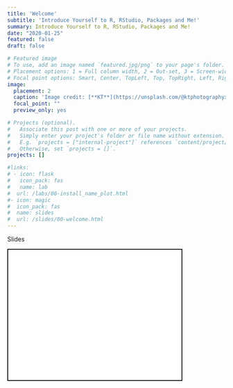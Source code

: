 ```yaml
---
title: 'Welcome'
subtitle: 'Introduce Yourself to R, RStudio, Packages and Me!'
summary: Introduce Yourself to R, RStudio, Packages and Me!
date: "2020-01-25"
featured: false
draft: false

# Featured image
# To use, add an image named `featured.jpg/png` to your page's folder.
# Placement options: 1 = Full column width, 2 = Out-set, 3 = Screen-width
# Focal point options: Smart, Center, TopLeft, Top, TopRight, Left, Right, BottomLeft, Bottom, BottomRight
image:
  placement: 2
  caption: 'Image credit: [**KT**](https://unsplash.com/@ktphotographyx) on Unsplash'
  focal_point: ""
  preview_only: yes

# Projects (optional).
#   Associate this post with one or more of your projects.
#   Simply enter your project's folder or file name without extension.
#   E.g. `projects = ["internal-project"]` references `content/project/deep-learning/index.md`.
#   Otherwise, set `projects = []`.
projects: []

#links:
# - icon: flask
#   icon_pack: fas
#   name: lab
#  url: /labs/00-install_name_plot.html
#- icon: magic
#  icon_pack: fas
#  name: slides
#  url: /slides/00-welcome.html
---
```


Slides

<!--html_preserve--><div class="shareagain" style="min-width:300px;margin:1em auto;max-width:600px;">
<iframe src="/slides/00-welcome.html" width="400" height="300" style="border:2px solid currentColor;" loading="lazy" allowfullscreen></iframe>
<script>fitvids('.shareagain', {players: 'iframe'});</script>
</div><!--/html_preserve-->

